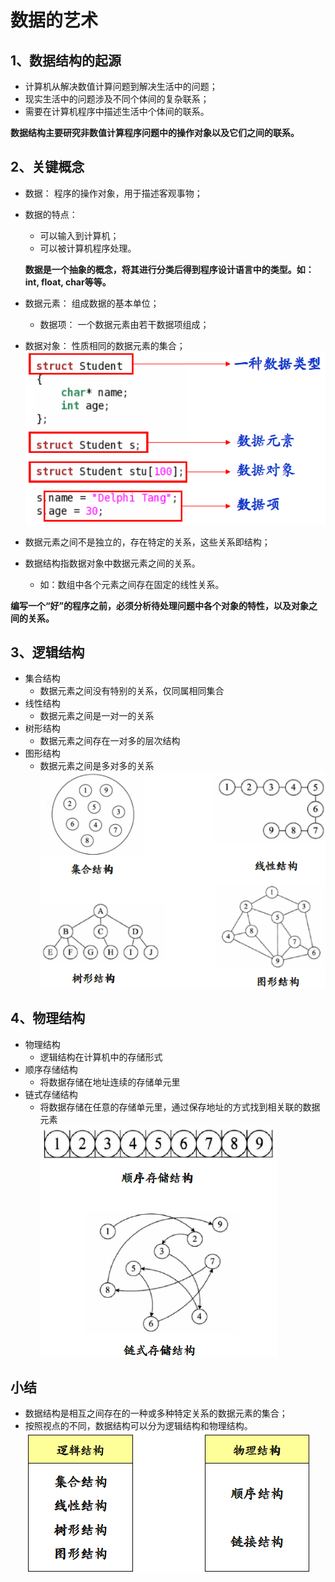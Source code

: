 # 数据的艺术    

## 1、数据结构的起源    
- 计算机从解决数值计算问题到解决生活中的问题；    
- 现实生活中的问题涉及不同个体间的复杂联系；    
- 需要在计算机程序中描述生活中个体间的联系。    

**数据结构主要研究非数值计算程序问题中的操作对象以及它们之间的联系。**

## 2、关键概念
- 数据： 程序的操作对象，用于描述客观事物；
- 数据的特点：

	- 可以输入到计算机；
	- 可以被计算机程序处理。

    **数据是一个抽象的概念，将其进行分类后得到程序设计语言中的类型。如：int, float, char等等。**
- 数据元素： 组成数据的基本单位；    
	- 数据项： 一个数据元素由若干数据项组成；    
- 数据对象： 性质相同的数据元素的集合；    
![数据对象图](../img/2_1.png)
- 数据元素之间不是独立的，存在特定的关系，这些关系即结构；
- 数据结构指数据对象中数据元素之间的关系。
	- 如：数组中各个元素之间存在固定的线性关系。

**编写一个“好”的程序之前，必须分析待处理问题中各个对象的特性，以及对象之间的关系。**
## 3、逻辑结构
- 集合结构
	- 数据元素之间没有特别的关系，仅同属相同集合
- 线性结构
	- 数据元素之间是一对一的关系
- 树形结构
	- 数据元素之间存在一对多的层次结构
- 图形结构
	- 数据元素之间是多对多的关系   
![逻辑结构图](../img/2_2.png)

## 4、物理结构
- 物理结构
	- 逻辑结构在计算机中的存储形式
- 顺序存储结构
	- 将数据存储在地址连续的存储单元里
- 链式存储结构
	- 将数据存储在任意的存储单元里，通过保存地址的方式找到相关联的数据元素   
![物理结构图](../img/2_3.png)

## 小结
- 数据结构是相互之间存在的一种或多种特定关系的数据元素的集合；
- 按照视点的不同，数据结构可以分为逻辑结构和物理结构。    
![小结图](../img/2_4.png)